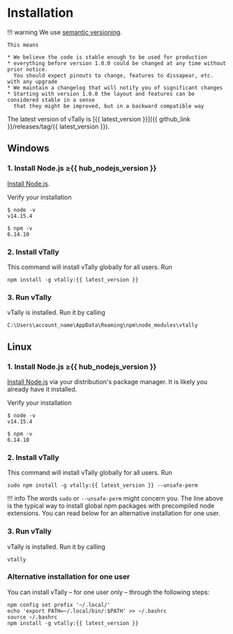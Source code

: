 # Installation

!!! warning
    We use [semantic versioning](https://semver.org/).
    
    This means
    
    * We believe the code is stable enough to be used for production
    * everything before version 1.0.0 could be changed at any time without prior notice.
      You should expect pinouts to change, features to dissapear, etc. with any upgrade
    * We maintain a changelog that will notify you of significant changes
    * Starting with version 1.0.0 the layout and features can be considered stable in a sense
      that they might be improved, but in a backward compatible way


The latest version of vTally is [{{ latest_version }}]({{ github_link }}/releases/tag/{{ latest_version }}).

## Windows

### 1. Install Node.js ≥{{ hub_nodejs_version }}

[Install Node.js](https://nodejs.org/en/download/package-manager/#windows).

Verify your installation

    $ node -v
    v14.15.4
    
    $ npm -v
    6.14.10

### 2. Install vTally

This command will install vTally globally for all users. Run

    npm install -g vtally:{{ latest_version }}

### 3. Run vTally

vTally is installed. Run it by calling

    C:\Users\account_name\AppData\Roaming\npm\node_modules\vtally

## Linux

### 1. Install Node.js ≥{{ hub_nodejs_version }}

[Install Node.js](https://nodejs.org/en/download/package-manager/) via your distribution's package manager.
It is likely you already have it installed.

Verify your installation

    $ node -v
    v14.15.4
    
    $ npm -v
    6.14.10

### 2. Install vTally

This command will install vTally globally for all users. Run

    sudo npm install -g vtally:{{ latest_version }} --unsafe-perm

!!! info
    The words `sudo` or `--unsafe-perm` might concern you. The line above is the typical way to install global npm
    packages with precompiled node extensions. You can read below for an alternative installation for one user.

### 3. Run vTally

vTally is installed. Run it by calling

    vtally

### Alternative installation for one user

You can install vTally – for one user only – through the following steps:

    npm config set prefix '~/.local/'
    echo 'export PATH=~/.local/bin/:$PATH' >> ~/.bashrc
    source ~/.bashrc
    npm install -g vtally:{{ latest_version }}
